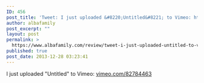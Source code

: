 ```yaml
---
ID: 456
post_title: 'Tweet: I just uploaded &#8220;Untitled&#8221; to Vimeo: http://t.co/Q&#8230;'
author: albafamily
post_excerpt: ""
layout: post
permalink: >
  https://www.albafamily.com/review/tweet-i-just-uploaded-untitled-to-vimeo-httpt-coq
published: true
post_date: 2013-12-28 03:23:41
---
```

I just uploaded "Untitled" to Vimeo: <a href="http://vimeo.com/82784463">vimeo.com/82784463</a>